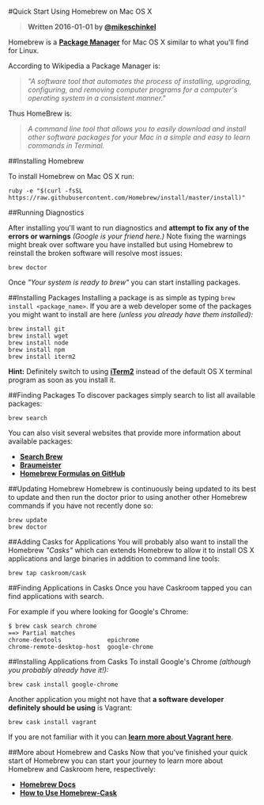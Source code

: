 #Quick Start Using Homebrew on Mac OS X
> **Written 2016-01-01 by [@mikeschinkel](http://twitter.com/mikeschinkel)**

Homebrew is a [**Package Manager**](https://en.wikipedia.org/wiki/Package_manager) for Mac OS X similar to what you'll find for Linux.

According to Wikipedia a Package Manager is: 

> _"A software tool that automates the process of installing, upgrading, configuring, and removing computer programs for a computer's operating system in a consistent manner."_

Thus HomeBrew is: 

> _A command line tool that allows you to easily download and install other software packages for your Mac in a simple and easy to learn commands in Terminal._

##Installing Homebrew

To install Homebrew on Mac OS X run:
	
	ruby -e "$(curl -fsSL https://raw.githubusercontent.com/Homebrew/install/master/install)"


##Running Diagnostics

After installing you'll want to run diagnostics and **attempt to fix any of the errors or warnings** _(Google is your friend here.)_ Note fixing the warnings might break over software you have installed but using Homebrew to reinstall the broken software will resolve most issues:
	
	brew doctor

Once _"Your system is ready to brew"_ you can start installing packages.

##Installing Packages
Installing a package is as simple as typing `brew install <package_name>`.  If you are a web developer some of the packages you might want to install are here _(unless you already have them installed):_

	brew install git 
	brew install wget 
	brew install node
	brew install npm
	brew install iterm2

**Hint:** Definitely switch to using [**iTerm2**](https://www.iterm2.com/) instead of the default OS X terminal program as soon as you install it.	

##Finding Packages
To discover packages simply search to list all available packages:

	brew search
	
You can also visit several websites that provide more information about available packages:

- [**Search Brew**](http://searchbrew.com/)
- [**Braumeister**](http://braumeister.org/)
- [**Homebrew Formulas on GitHub**](https://github.com/Homebrew/homebrew/tree/master/Library/Formula)


##Updating Homebrew
Homebrew is continuously being updated to its best to update and then run the doctor prior to using another other Homebrew commands if you have not recently done so:

	brew update
	brew doctor

##Adding Casks for Applications
You will probably also want to install the Homebrew _"Casks"_ which can extends Homebrew to allow it to install OS X applications and large binaries in addition to command line tools:


	brew tap caskroom/cask

##Finding Applications in Casks
Once you have Caskroom tapped you can find applications with search. 

For example if you where looking for Google's Chrome:


	$ brew cask search chrome
	==> Partial matches
	chrome-devtools				epichrome
	chrome-remote-desktop-host	google-chrome


##Installing Applications from Casks
To install Google's Chrome _(although you probably already have it!):_

	brew cask install google-chrome
	
Another application you might not have that **a software developer definitely should be using** is Vagrant:

	brew cask install vagrant
	
If you are not familiar with it you can [**learn more about Vagrant here**](https://github.com/thecodersguild/learning-vagrant-for-wordpress).


##More about Homebrew and Casks
Now that you've finished your quick start of Homebrew you can start your journey to learn more about Homebrew and Caskroom here, respectively:

- [**Homebrew Docs**](https://github.com/Homebrew/homebrew/tree/master/share/doc/homebrew#readme)
- [**How to Use Homebrew-Cask**](https://github.com/caskroom/homebrew-cask/blob/master/USAGE.md)
